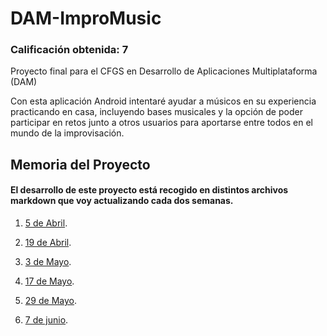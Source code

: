 # DAM-ImproMusic

### Calificación obtenida: 7

Proyecto final para el CFGS en Desarrollo de Aplicaciones Multiplataforma (DAM)

Con esta aplicación Android intentaré ayudar a músicos en su experiencia practicando en casa, incluyendo bases musicales y la opción de poder
participar en retos junto a otros usuarios para aportarse entre todos en el mundo de la improvisación.

## Memoria del Proyecto

#### El desarrollo de este proyecto está recogido en distintos archivos markdown que voy actualizando cada dos semanas.

1. [5 de Abril](Memoria/5Abril.md).

2. [19 de Abril](Memoria/19Abril.md).

3. [3 de Mayo](Memoria/3Mayo.md).

4. [17 de Mayo](Memoria/17Mayo.md).

5. [29 de Mayo](Memoria/29Mayo.md).

6. [7 de junio](Memoria/7Junio.md).
